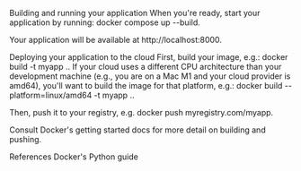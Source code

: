 Building and running your application
When you're ready, start your application by running: docker compose up --build.

Your application will be available at http://localhost:8000.

Deploying your application to the cloud
First, build your image, e.g.: docker build -t myapp .. If your cloud uses a different CPU architecture than your development machine (e.g., you are on a Mac M1 and your cloud provider is amd64), you'll want to build the image for that platform, e.g.: docker build --platform=linux/amd64 -t myapp ..

Then, push it to your registry, e.g. docker push myregistry.com/myapp.

Consult Docker's getting started docs for more detail on building and pushing.

References
Docker's Python guide
